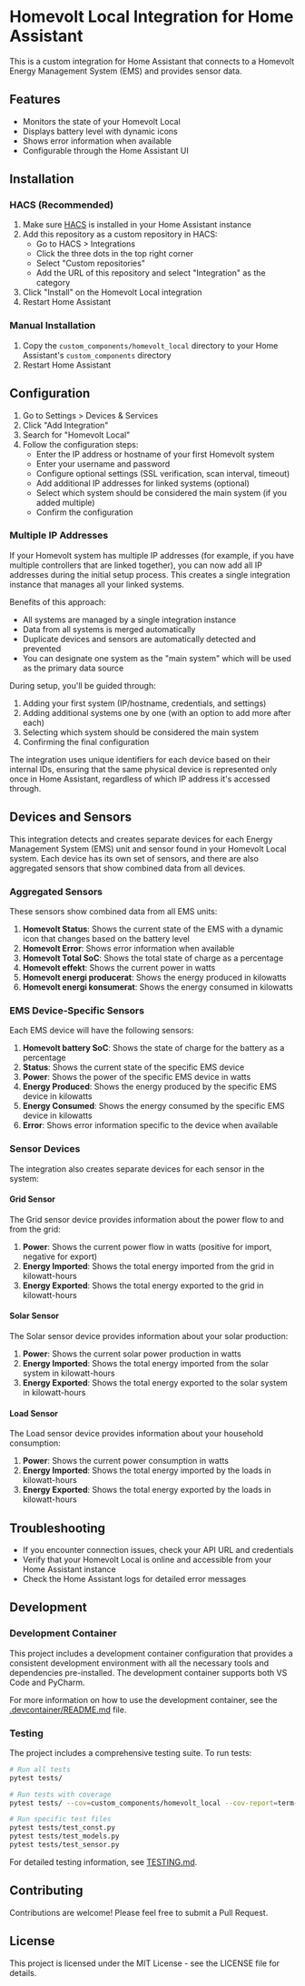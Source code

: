 # Homevolt Local Integration for Home Assistant

This is a custom integration for Home Assistant that connects to a Homevolt Energy Management System (EMS) and provides sensor data.

## Features

- Monitors the state of your Homevolt Local
- Displays battery level with dynamic icons
- Shows error information when available
- Configurable through the Home Assistant UI

## Installation

### HACS (Recommended)

1. Make sure [HACS](https://hacs.xyz/) is installed in your Home Assistant instance
2. Add this repository as a custom repository in HACS:
   - Go to HACS > Integrations
   - Click the three dots in the top right corner
   - Select "Custom repositories"
   - Add the URL of this repository and select "Integration" as the category
3. Click "Install" on the Homevolt Local integration
4. Restart Home Assistant

### Manual Installation

1. Copy the `custom_components/homevolt_local` directory to your Home Assistant's `custom_components` directory
2. Restart Home Assistant

## Configuration

1. Go to Settings > Devices & Services
2. Click "Add Integration"
3. Search for "Homevolt Local"
4. Follow the configuration steps:
   - Enter the IP address or hostname of your first Homevolt system
   - Enter your username and password
   - Configure optional settings (SSL verification, scan interval, timeout)
   - Add additional IP addresses for linked systems (optional)
   - Select which system should be considered the main system (if you added multiple)
   - Confirm the configuration

### Multiple IP Addresses

If your Homevolt system has multiple IP addresses (for example, if you have multiple controllers that are linked together), you can now add all IP addresses during the initial setup process. This creates a single integration instance that manages all your linked systems.

Benefits of this approach:
- All systems are managed by a single integration instance
- Data from all systems is merged automatically
- Duplicate devices and sensors are automatically detected and prevented
- You can designate one system as the "main system" which will be used as the primary data source

During setup, you'll be guided through:
1. Adding your first system (IP/hostname, credentials, and settings)
2. Adding additional systems one by one (with an option to add more after each)
3. Selecting which system should be considered the main system
4. Confirming the final configuration

The integration uses unique identifiers for each device based on their internal IDs, ensuring that the same physical device is represented only once in Home Assistant, regardless of which IP address it's accessed through.

## Devices and Sensors

This integration detects and creates separate devices for each Energy Management System (EMS) unit and sensor found in your Homevolt Local system. Each device has its own set of sensors, and there are also aggregated sensors that show combined data from all devices.

### Aggregated Sensors

These sensors show combined data from all EMS units:

1. **Homevolt Status**: Shows the current state of the EMS with a dynamic icon that changes based on the battery level
2. **Homevolt Error**: Shows error information when available
3. **Homevolt Total SoC**: Shows the total state of charge as a percentage
4. **Homevolt effekt**: Shows the current power in watts
5. **Homevolt energi producerat**: Shows the energy produced in kilowatts
6. **Homevolt energi konsumerat**: Shows the energy consumed in kilowatts

### EMS Device-Specific Sensors

Each EMS device will have the following sensors:

1. **Homevolt battery SoC**: Shows the state of charge for the battery as a percentage
2. **Status**: Shows the current state of the specific EMS device
3. **Power**: Shows the power of the specific EMS device in watts
4. **Energy Produced**: Shows the energy produced by the specific EMS device in kilowatts
5. **Energy Consumed**: Shows the energy consumed by the specific EMS device in kilowatts
6. **Error**: Shows error information specific to the device when available

### Sensor Devices

The integration also creates separate devices for each sensor in the system:

#### Grid Sensor

The Grid sensor device provides information about the power flow to and from the grid:

1. **Power**: Shows the current power flow in watts (positive for import, negative for export)
2. **Energy Imported**: Shows the total energy imported from the grid in kilowatt-hours
3. **Energy Exported**: Shows the total energy exported to the grid in kilowatt-hours

#### Solar Sensor

The Solar sensor device provides information about your solar production:

1. **Power**: Shows the current solar power production in watts
2. **Energy Imported**: Shows the total energy imported from the solar system in kilowatt-hours
3. **Energy Exported**: Shows the total energy exported to the solar system in kilowatt-hours

#### Load Sensor

The Load sensor device provides information about your household consumption:

1. **Power**: Shows the current power consumption in watts
2. **Energy Imported**: Shows the total energy imported by the loads in kilowatt-hours
3. **Energy Exported**: Shows the total energy exported by the loads in kilowatt-hours

## Troubleshooting

- If you encounter connection issues, check your API URL and credentials
- Verify that your Homevolt Local is online and accessible from your Home Assistant instance
- Check the Home Assistant logs for detailed error messages

## Development

### Development Container

This project includes a development container configuration that provides a consistent development environment with all the necessary tools and dependencies pre-installed. The development container supports both VS Code and PyCharm.

For more information on how to use the development container, see the [.devcontainer/README.md](.devcontainer/README.md) file.

### Testing

The project includes a comprehensive testing suite. To run tests:

```bash
# Run all tests
pytest tests/

# Run tests with coverage
pytest tests/ --cov=custom_components/homevolt_local --cov-report=term-missing

# Run specific test files
pytest tests/test_const.py
pytest tests/test_models.py
pytest tests/test_sensor.py
```

For detailed testing information, see [TESTING.md](TESTING.md).

## Contributing

Contributions are welcome! Please feel free to submit a Pull Request.

## License

This project is licensed under the MIT License - see the LICENSE file for details.
